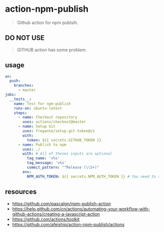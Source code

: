 # action-npm-publish
> Github action for npm publsih.

## DO NOT USE
> GITHUB action has some problem.

## usage
```yml
on:
  push:
    branches:
      - master
jobs:
  __tests__:
    name: Test for npm-publish
    runs-on: ubuntu-latest
    steps:
      - name: Checkout repository
        uses: actions/checkout@master
      - name: Setup Git
        uses: fregante/setup-git-token@v1
        with:
          token: ${{ secrets.GITHUB_TOKEN }}
      - name: Publish to npm
        uses: ./
        with: # All of theses inputs are optional
          tag_name: 'v%s'
          tag_message: 'v%s'
          commit_pattern: "^Release (\\S+)"
        env:
          NPM_AUTH_TOKEN: ${{ secrets.NPM_AUTH_TOKEN }} # You need to set this in your repo settings
```

## resources
- https://github.com/pascalgn/npm-publish-action
- https://help.github.com/cn/actions/automating-your-workflow-with-github-actions/creating-a-javascript-action
- https://github.com/actions/toolkit
- https://github.com/afeiship/action-npm-publish/actions
